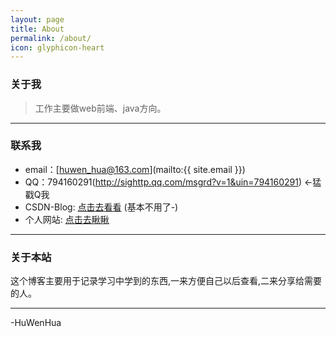 ```yaml
---
layout: page
title: About
permalink: /about/
icon: glyphicon-heart
---
```


### 关于我

> 工作主要做web前端、java方向。

---

### 联系我

* email：[huwen_hua@163.com](mailto:{{ site.email }})
* QQ：794160291(http://sighttp.qq.com/msgrd?v=1&uin=794160291) ←猛戳Q我
* CSDN-Blog: [点击去看看](http://blog.huwenhua.net) (基本不用了-)
* 个人网站: [点击去瞅瞅](http://www.huwenhua.net)

---

### 关于本站   

这个博客主要用于记录学习中学到的东西,一来方便自己以后查看,二来分享给需要的人。 

---

-HuWenHua